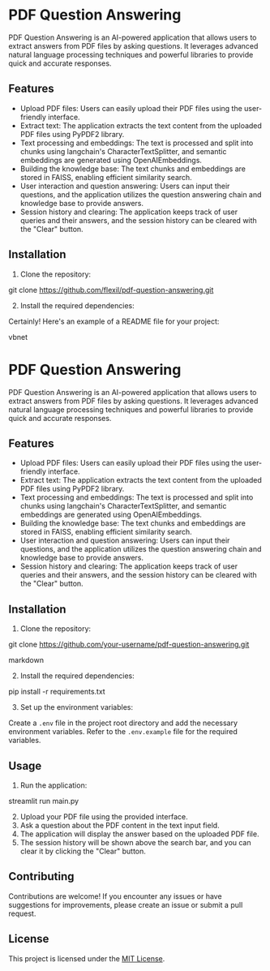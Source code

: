 # PDF Question Answering

PDF Question Answering is an AI-powered application that allows users to extract answers from PDF files by asking questions. It leverages advanced natural language processing techniques and powerful libraries to provide quick and accurate responses.

## Features

- Upload PDF files: Users can easily upload their PDF files using the user-friendly interface.
- Extract text: The application extracts the text content from the uploaded PDF files using PyPDF2 library.
- Text processing and embeddings: The text is processed and split into chunks using langchain's CharacterTextSplitter, and semantic embeddings are generated using OpenAIEmbeddings.
- Building the knowledge base: The text chunks and embeddings are stored in FAISS, enabling efficient similarity search.
- User interaction and question answering: Users can input their questions, and the application utilizes the question answering chain and knowledge base to provide answers.
- Session history and clearing: The application keeps track of user queries and their answers, and the session history can be cleared with the "Clear" button.

## Installation

1. Clone the repository:

git clone https://github.com/flexil/pdf-question-answering.git


2. Install the required dependencies:

Certainly! Here's an example of a README file for your project:

vbnet

# PDF Question Answering

PDF Question Answering is an AI-powered application that allows users to extract answers from PDF files by asking questions. It leverages advanced natural language processing techniques and powerful libraries to provide quick and accurate responses.

## Features

- Upload PDF files: Users can easily upload their PDF files using the user-friendly interface.
- Extract text: The application extracts the text content from the uploaded PDF files using PyPDF2 library.
- Text processing and embeddings: The text is processed and split into chunks using langchain's CharacterTextSplitter, and semantic embeddings are generated using OpenAIEmbeddings.
- Building the knowledge base: The text chunks and embeddings are stored in FAISS, enabling efficient similarity search.
- User interaction and question answering: Users can input their questions, and the application utilizes the question answering chain and knowledge base to provide answers.
- Session history and clearing: The application keeps track of user queries and their answers, and the session history can be cleared with the "Clear" button.

## Installation

1. Clone the repository:

git clone https://github.com/your-username/pdf-question-answering.git

markdown


2. Install the required dependencies:

pip install -r requirements.txt


3. Set up the environment variables:

Create a `.env` file in the project root directory and add the necessary environment variables. Refer to the `.env.example` file for the required variables.

## Usage

1. Run the application:

streamlit run main.py


2. Upload your PDF file using the provided interface.
3. Ask a question about the PDF content in the text input field.
4. The application will display the answer based on the uploaded PDF file.
5. The session history will be shown above the search bar, and you can clear it by clicking the "Clear" button.

## Contributing

Contributions are welcome! If you encounter any issues or have suggestions for improvements, please create an issue or submit a pull request.

## License

This project is licensed under the [MIT License](LICENSE).
